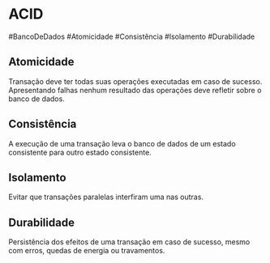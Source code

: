 
# ACID

#BancoDeDados #Atomicidade #Consistência #Isolamento #Durabilidade

## Atomicidade

Transação deve ter todas suas operações executadas em caso de sucesso.
Apresentando falhas nenhum resultado das operações deve refletir sobre o banco de dados.


## Consistência

A execução de uma transação leva o banco de dados de um estado consistente para outro estado consistente.


## Isolamento

Evitar que transações paralelas interfiram uma nas outras.


## Durabilidade

Persistência dos efeitos de uma transação em caso de sucesso, mesmo com erros, quedas de energia ou travamentos.


